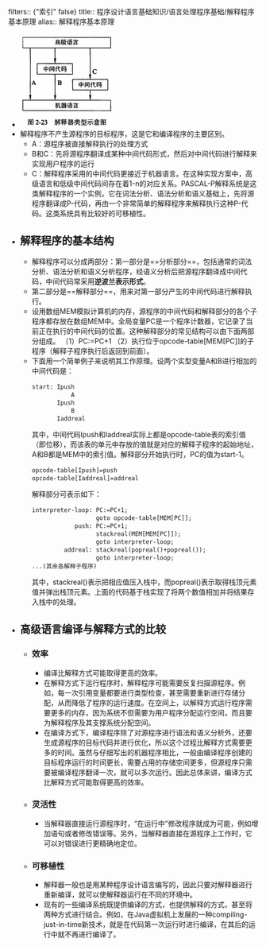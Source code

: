 filters:: {"索引" false}
title:: 程序设计语言基础知识/语言处理程序基础/解释程序基本原理
alias:: 解释程序基本原理

- ![image.png](../assets/image_1648943553681_0.png)
- 解释程序不产生源程序的目标程序，这是它和编译程序的主要区别。
	- A：源程序被直接解释执行的处理方式
	- B和C：先将源程序翻译成某种中间代码形式，然后对中间代码进行解释来实现用户程序的运行
	- C：解释程序采用的中间代码更接近于机器语言。在这种实现方案中，高级语言和低级中间代码间存在着1-n的对应关系。PASCAL-P解释系统是这类解释程序的一个实例，它在词法分析、语法分析和语义基础上，先将源程序翻译成P-代码，再由一个非常简单的解释程序来解释执行这种P-代码。这类系统具有比较好的可移植性。
- ## 解释程序的基本结构
	- 解释程序可以分成两部分：第一部分是==分析部分==，包括通常的词法分析、语法分析和语义分析程序，经语义分析后把源程序翻译成中间代码，中间代码常采用**逆波兰表示形式**。
	- 第二部分是==解释部分==，用来对第一部分产生的中间代码进行解释执行。
	- 设用数组MEM模拟计算机的内存，源程序的中间代码和解释部分的各个子程序都存放在数组MEM中。全局变量PC是一个程序计数器，它记录了当前正在执行的中间代码的位置。这种解释部分的常见结构可以由下面两部分组成。
	  （1）PC:=PC+1
	  （2）执行位于opcode-table[MEM[PC]]的子程序（解释子程序执行后返回到前面）。
	- 下面用一个简单例子来说明其工作原理。设两个实型变量A和B进行相加的中间代码是：
	  ```
	  start: Ipush
	             A
	         Ipush
	             B
	         Iaddreal
	  ```
	  其中，中间代码Ipush和Iaddreal实际上都是opcode-table表的索引值（即位移），而该表的单元中存放的值就是对应的解释子程序的起始地址，A和B都是MEM中的索引值。解释部分开始执行时，PC的值为start-1。
	  ```
	  opcode-table[Ipush]=push
	  opcode-table[Iaddreal]=addreal
	  ```
	  解释部分可表示如下：
	  ```
	  interpreter-loop: PC:=PC+1;
	                    goto opcode-table[MEM[PC]];
	              push: PC:=PC+1;
	                    stackreal(MEM[MEM[PC]]);
	                    goto interpreter-loop;
	           addreal: stackreal(popreal()+popreal());
	                    goto interpreter-loop;
	  ...(其余各解释子程序)
	  ```
	  其中，stackreal()表示把相应值压入栈中，而popreal()表示取得栈顶元素值并弹出栈顶元素。上面的代码基于栈实现了将两个数值相加并将结果存入栈中的处理。
- ## 高级语言编译与解释方式的比较
	- ### 效率
		- 编译比解释方式可能取得更高的效率。
		- 在解释方式下运行程序时，解释程序可能需要反复扫描源程序。例如，每一次引用变量都要进行类型检查，甚至需要重新进行存储分配，从而降低了程序的运行速度。在空间上，以解释方式运行程序需要更多的内存，因为系统不但需要为用户程序分配运行空间，而且要为解释程序及其支撑系统分配空间。
		- 在编译方式下，编译程序除了对源程序进行语法和语义分析外，还要生成源程序的目标代码并进行优化，所以这个过程比解释方式需要更多的时间。虽然与仔细写出的机器程序相比，一般由编译程序创建的目标程序运行的时间更长，需要占用的存储空间更多，但源程序只需要被编译程序翻译一次，就可以多次运行。因此总体来讲，编译方式比解释方式可能取得更高的效率。
	- ### 灵活性
		- 当解释器直接运行源程序时，“在运行中”修改程序就成为可能，例如增加语句或者修改错误等。另外，当解释器直接在源程序上工作时，它可以对错误进行更精确地定位。
	- ### 可移植性
		- 解释器一般也是用某种程序设计语言编写的，因此只要对解释器进行重新编译，就可以使解释器运行在不同的环境中。
		- 现有的一些编译系统既提供编译的方式，也提供解释的方式，甚至将两种方式进行结合。例如，在Java虚拟机上发展的一种compiling-just-in-time新技术，就是在代码第一次运行时进行编译，在其后的运行中就不再进行编译了。